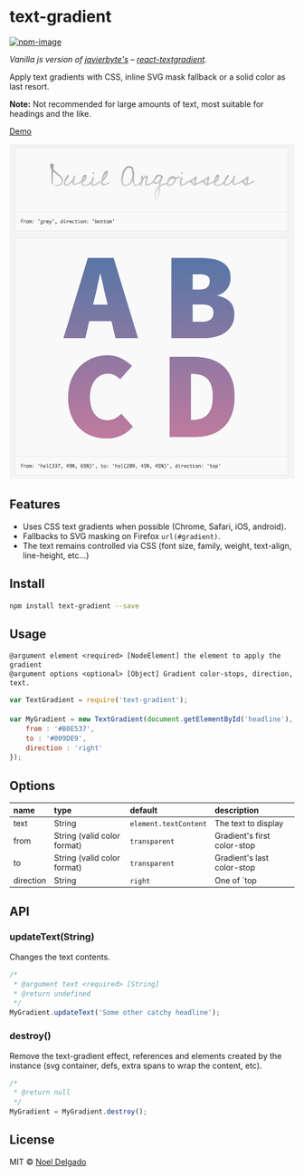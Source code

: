 # text-gradient
[![npm-image](https://img.shields.io/npm/v/text-gradient.svg?style=flat-square)](https://www.npmjs.com/package/text-gradient)

*Vanilla js version of [javierbyte's][0] – [react-textgradient][1].*

Apply text gradients with CSS, inline SVG mask fallback or a solid color as last resort.

**Note:** Not recommended for large amounts of text, most suitable for headings and the like.

[Demo](http://noeldelgado.github.io/text-gradient/)

[![text-gradient](screenshot.png)](http://noeldelgado.github.io/text-gradient/)

## Features
- Uses CSS text gradients when possible (Chrome, Safari, iOS, android).
- Fallbacks to SVG masking on Firefox `url(#gradient)`.
- The text remains controlled via CSS (font size, family, weight, text-align, line-height, etc...)

## Install
```sh
npm install text-gradient --save
```

## Usage

```
@argument element <required> [NodeElement] the element to apply the gradient
@argument options <optional> [Object] Gradient color-stops, direction, text.
```

```js
var TextGradient = require('text-gradient');

var MyGradient = new TextGradient(document.getElementById('headline'), {
	from : '#B0E537',
	to : '#009DE9',
	direction : 'right'
});
```

## Options

| name | type | default | description |
|:--- |:--- |:---|:---|
| text | String | `element.textContent` | The text to display |
| from | String (valid color format) | `transparent` | Gradient's first color-stop |
| to | String (valid color format) | `transparent` | Gradient's last color-stop |
| direction | String | `right` | One of `top|right|bottom|left` |


## API
### updateText(String)

Changes the text contents.

```js
/*
 * @argument text <required> [String]
 * @return undefined
 */
MyGradient.updateText('Some other catchy headline');
```

### destroy()

Remove the text-gradient effect, references and elements created by the instance (svg container, defs, extra spans to wrap the content, etc).

```js
/*
 * @return null
 */
MyGradient = MyGradient.destroy();
```

## License
MIT © [Noel Delgado](http://pixelia.me/)

[0]: https://github.com/javierbyte
[1]: https://github.com/javierbyte/react-textgradient
